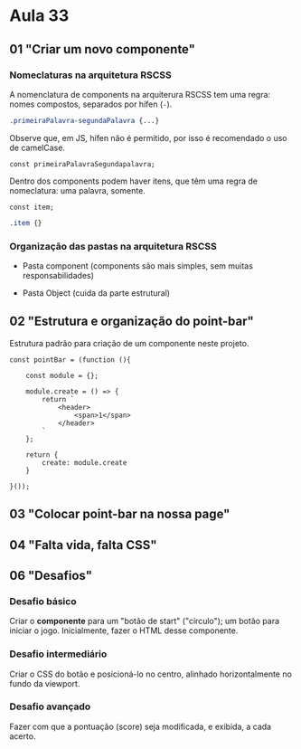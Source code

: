 # Aula 33

## 01 "Criar um novo componente"

### Nomeclaturas na arquitetura RSCSS

A nomenclatura de components na arquiterura RSCSS tem uma regra: nomes compostos, separados por hífen (`-`).

```CSS
.primeiraPalavra-segundaPalavra {...}
```

Observe que, em JS, hífen não é permitido, por isso é recomendado o uso de camelCase.

```JS
const primeiraPalavraSegundapalavra;
```

Dentro dos components podem haver itens, que têm uma regra de nomeclatura: uma palavra, somente.

```JS
const item;
```

```CSS
.item {}
```

### Organização das pastas na arquitetura RSCSS

- Pasta component (components são mais simples, sem muitas responsabilidades)

- Pasta Object (cuida da parte estrutural)

## 02 "Estrutura e organização do point-bar"

Estrutura padrão para criação de um componente neste projeto.

```JS
const pointBar = (function (){

    const module = {};

    module.create = () => {
        return `
            <header>
                <span>1</span>
            </header>
        `
    };

    return {
        create: module.create
    }

}());
```

## 03 "Colocar point-bar na nossa page"

## 04 "Falta vida, falta CSS"

## 06 "Desafios"

### Desafio básico

Criar o **componente** para um "botão de start" ("círculo"); um botão para iniciar o jogo. Inicialmente, fazer o HTML desse componente.

### Desafio intermediário

Criar o CSS do botão e posicioná-lo no centro, alinhado horizontalmente no fundo da viewport.

### Desafio avançado

Fazer com que a pontuação (score) seja modificada, e exibida, a cada acerto.